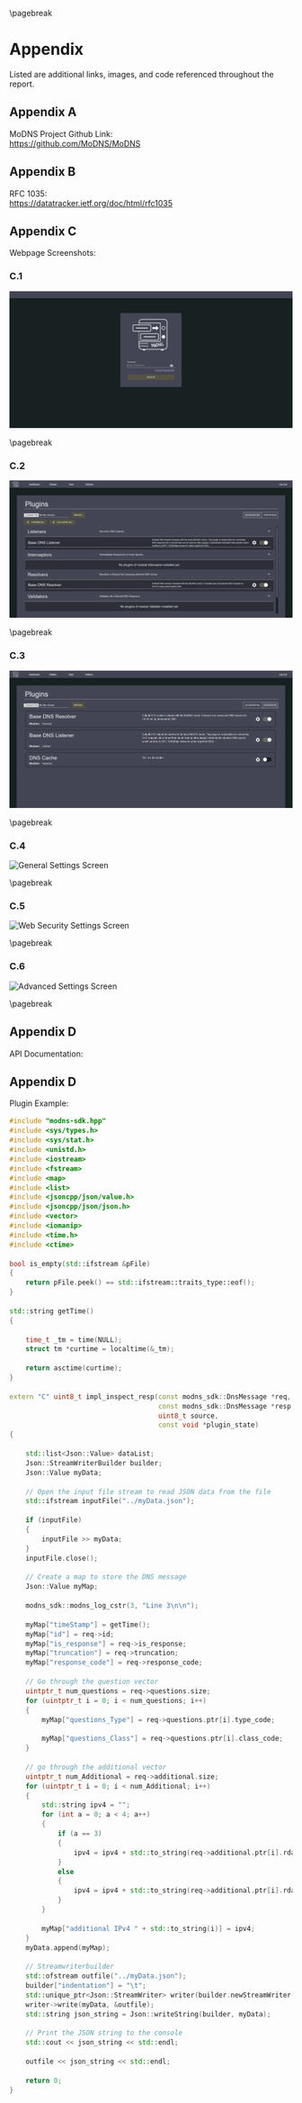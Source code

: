 \pagebreak
# Appendix

Listed are additional links, images, and code referenced throughout the report. 
 
## Appendix A

MoDNS Project Github Link:  
https://github.com/MoDNS/MoDNS
  
## Appendix B
  
RFC 1035:  
https://datatracker.ietf.org/doc/html/rfc1035

## Appendix C

Webpage Screenshots: 
 
### C.1

![Login Screen](login.png) 

\pagebreak
### C.2

![Sequential Plugin Screen](plugin_seq.png) 
 
\pagebreak
### C.3

![Overview Plugin Scren](plugin_over.png) 

\pagebreak
### C.4

![General Settings Screen](general_settings.png)

\pagebreak
### C.5

![Web Security Settings Screen](web_security.png)

\pagebreak
### C.6

![Advanced Settings Screen](advanced_settings.png)

\pagebreak

## Appendix D

API Documentation: 

## Appendix D

Plugin Example:  
  
```C++
#include "modns-sdk.hpp"
#include <sys/types.h>
#include <sys/stat.h>
#include <unistd.h>
#include <iostream>
#include <fstream>
#include <map>
#include <list>
#include <jsoncpp/json/value.h>
#include <jsoncpp/json/json.h>
#include <vector>
#include <iomanip>
#include <time.h>
#include <ctime>

bool is_empty(std::ifstream &pFile)
{
    return pFile.peek() == std::ifstream::traits_type::eof();
}

std::string getTime()
{

    time_t _tm = time(NULL);
    struct tm *curtime = localtime(&_tm);

    return asctime(curtime);
}

extern "C" uint8_t impl_inspect_resp(const modns_sdk::DnsMessage *req,
                                     const modns_sdk::DnsMessage *resp,
                                     uint8_t source,
                                     const void *plugin_state)
{

    std::list<Json::Value> dataList;
    Json::StreamWriterBuilder builder;
    Json::Value myData;

    // Open the input file stream to read JSON data from the file
    std::ifstream inputFile("../myData.json");

    if (inputFile)
    {
        inputFile >> myData;
    }
    inputFile.close();

    // Create a map to store the DNS message
    Json::Value myMap;

    modns_sdk::modns_log_cstr(3, "Line 3\n\n");

    myMap["timeStamp"] = getTime();
    myMap["id"] = req->id;
    myMap["is_response"] = req->is_response;
    myMap["truncation"] = req->truncation;
    myMap["response_code"] = req->response_code;

    // Go through the question vector
    uintptr_t num_questions = req->questions.size;
    for (uintptr_t i = 0; i < num_questions; i++)
    {
        myMap["questions_Type"] = req->questions.ptr[i].type_code;

        myMap["questions_Class"] = req->questions.ptr[i].class_code;
    }

    // go through the additional vector
    uintptr_t num_Additional = req->additional.size;
    for (uintptr_t i = 0; i < num_Additional; i++)
    {
        std::string ipv4 = "";
        for (int a = 0; a < 4; a++)
        {
            if (a == 3)
            {
                ipv4 = ipv4 + std::to_string(req->additional.ptr[i].rdata.a.address[a]);
            }
            else
            {
                ipv4 = ipv4 + std::to_string(req->additional.ptr[i].rdata.a.address[a]) + ".";
            }
        }
       
        myMap["additional IPv4 " + std::to_string(i)] = ipv4;
    }
    myData.append(myMap);

    // Streamwriterbuilder
    std::ofstream outfile("../myData.json");
    builder["indentation"] = "\t";
    std::unique_ptr<Json::StreamWriter> writer(builder.newStreamWriter());
    writer->write(myData, &outfile);
    std::string json_string = Json::writeString(builder, myData);

    // Print the JSON string to the console
    std::cout << json_string << std::endl;

    outfile << json_string << std::endl;

    return 0;
}
```




